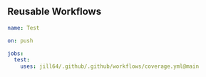<!----- BEGIN GHOST DOCS HEADER ----->
<!----- END GHOST DOCS HEADER ----->

## Reusable Workflows

```yml
name: Test

on: push

jobs:
  test:
    uses: jill64/.github/.github/workflows/coverage.yml@main
```
